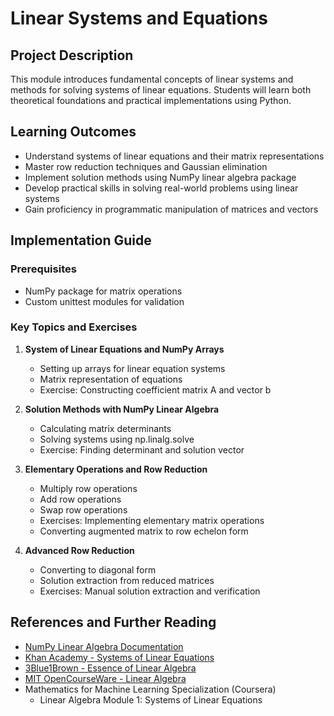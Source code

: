 # Linear Systems and Equations

## Project Description
This module introduces fundamental concepts of linear systems and methods for solving systems of linear equations. Students will learn both theoretical foundations and practical implementations using Python.

## Learning Outcomes
- Understand systems of linear equations and their matrix representations
- Master row reduction techniques and Gaussian elimination
- Implement solution methods using NumPy linear algebra package
- Develop practical skills in solving real-world problems using linear systems
- Gain proficiency in programmatic manipulation of matrices and vectors

## Implementation Guide

### Prerequisites
- NumPy package for matrix operations
- Custom unittest modules for validation

### Key Topics and Exercises

1. **System of Linear Equations and NumPy Arrays**
   - Setting up arrays for linear equation systems
   - Matrix representation of equations
   - Exercise: Constructing coefficient matrix A and vector b

2. **Solution Methods with NumPy Linear Algebra**
   - Calculating matrix determinants
   - Solving systems using np.linalg.solve
   - Exercise: Finding determinant and solution vector

3. **Elementary Operations and Row Reduction**
   - Multiply row operations
   - Add row operations
   - Swap row operations
   - Exercises: Implementing elementary matrix operations
   - Converting augmented matrix to row echelon form

4. **Advanced Row Reduction**
   - Converting to diagonal form
   - Solution extraction from reduced matrices
   - Exercises: Manual solution extraction and verification

## References and Further Reading
- [NumPy Linear Algebra Documentation](https://numpy.org/doc/stable/reference/routines.linalg.html)
- [Khan Academy - Systems of Linear Equations](https://www.khanacademy.org/math/algebra/x2f8bb11595b61c86:systems-of-equations)
- [3Blue1Brown - Essence of Linear Algebra](https://www.youtube.com/playlist?list=PLZHQObOWTQDPD3MizzM2xVFitgF8hE_ab)
- [MIT OpenCourseWare - Linear Algebra](https://ocw.mit.edu/courses/18-06-linear-algebra-spring-2010/)
- Mathematics for Machine Learning Specialization (Coursera)
  - Linear Algebra Module 1: Systems of Linear Equations